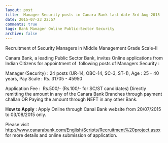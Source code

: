 ```yaml
---
layout: post
title:  Manager Security posts in Canara Bank last date 3rd Aug-2015
date: 2015-07-23 22:57
comments: true
tags: Bank Manager Online Public-Sector Security
archive: false
---
```

Recruitment of Security Managers in Middle Management Grade Scale-II  

Canara Bank, a leading Public Sector Bank, invites Online applications from Indian Citizens for appointment of  following posts of Managers Security :



Manager (Security) : 24 posts (UR-14, OBC-14, SC-3, ST-1), Age : 25 - 40 years, Pay Scale : Rs. 31705 - 45950
                     



Application Fee :  Rs.500/- (Rs.100/- for SC/ST candidates) Directly remitting the amount in any of the Canara Bank Branches through payment challan OR Paying the amount through NEFT in any other Bank.

**How to Apply** : Apply Online through Canal Bank website from 20/07/2015 to 03/08/2015 only.   

Please visit <http://www.canarabank.com/English/Scripts/Recruitment%20project.aspx> for more details and online submission of application.





